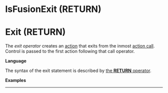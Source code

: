 # lsFusionExit (RETURN)

# Exit (RETURN)

The *exit operator* creates an [action](Actions.md) that exits from the inmost [action call](Call_EXEC_.md). Control is passed to the first action following that call operator.

**Language**

The syntax of the exit statement is described by [the **RETURN** operator](RETURN.md). 

**Examples**

************************************************************


